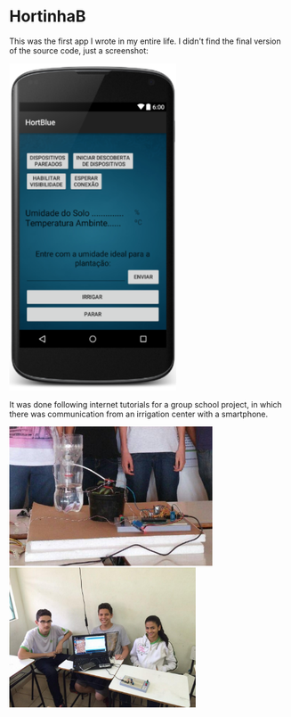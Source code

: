 # HortinhaB

This was the first app I wrote in my entire life. I didn't find the final version of the source code, just a screenshot:

<img src="https://raw.githubusercontent.com/guilhermealbm/HortinhaB/main/hortinha_screenshot.png" width="300">

It was done following internet tutorials for a group school project, in which there was communication from an irrigation center with a smartphone.

<p float="left">
  <img src="https://raw.githubusercontent.com/guilhermealbm/HortinhaB/main/hortinha_crop.jpg" width="365">
  <img src="https://raw.githubusercontent.com/guilhermealbm/HortinhaB/main/hortinha2.jpg" width="335">
</p>
